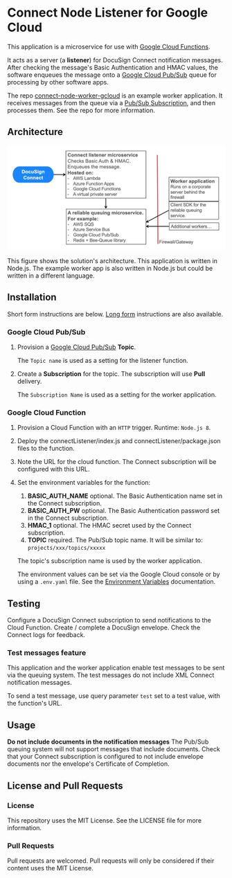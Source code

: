 # Connect Node Listener for Google Cloud

This application is a microservice for use with 
[Google Cloud Functions](https://cloud.google.com/functions/).

It acts as a server (a **listener**) for DocuSign
Connect notification messages. After checking the 
message's Basic Authentication and HMAC values,
the software enqueues the message onto a
[Google Cloud Pub/Sub](https://cloud.google.com/pubsub/)
queue for processing by other software apps.

The repo 
[connect-node-worker-gcloud](../connect-node-worker-gcloud)
is an example worker application.
It receives messages from the queue
via a 
[Pub/Sub Subscription](https://cloud.google.com/pubsub/docs/subscriber),
and then processes
them. See the repo for more information.

## Architecture
![Connect listener architecture](docs/connect_listener_architecture.png)

This figure shows the solution's architecture. 
This application is written in Node.js. 
The example worker app is also written in Node.js but 
could be written in a different language.

## Installation

Short form instructions are below. 
[Long form]() instructions are also available.

### Google Cloud Pub/Sub
1. Provision a 
   [Google Cloud Pub/Sub](https://cloud.google.com/pubsub/) **Topic**.

   The `Topic name` is used as a setting for the listener function. 
1. Create a **Subscription** for the topic. 
   The subscription will use **Pull** delivery.

   The `Subscription Name` is used as a setting for
   the worker application.

### Google Cloud Function
1. Provision a Cloud Function with an `HTTP` trigger. 
   Runtime: `Node.js 8`.
1. Deploy the connectListener/index.js and
   connectListener/package.json files to
   the function.
1. Note the URL for the cloud function.
   The Connect subscription will be configured with this URL.
1. Set the environment variables for the function:
   1. **BASIC_AUTH_NAME** optional. The Basic Authentication
      name set in the Connect subscription.
   1. **BASIC_AUTH_PW** optional. The Basic Authentication
      password set in the Connect subscription.
   1. **HMAC_1** optional. The HMAC secret used by the
      Connect subscription.
   1. **TOPIC** required. The Pub/Sub topic name. It will be
      similar to: `projects/xxx/topics/xxxxx`

   The topic's subscription name is used by the 
   worker application.

   The environment values can be set via the 
   Google Cloud console or by using a `.env.yaml` file.
   See the 
   [Environment Variables](https://cloud.google.com/functions/docs/env-var)
   documentation.

## Testing
Configure a DocuSign Connect subscription to send notifications to
the Cloud Function. Create / complete a DocuSign envelope.
Check the Connect logs for feedback.

### Test messages feature
This application and the worker application enable test
messages to be sent via the queuing system. The test
messages do not include XML Connect notification
messages. 

To send a test message, use query parameter `test` set to
a test value, with the function's URL. 

## Usage
**Do not include documents in the notification messages**
The Pub/Sub queuing system will not support messages that
include documents. Check that your Connect subscription
is configured to not include envelope documents nor the
envelope's Certificate of Completion.

## License and Pull Requests

### License
This repository uses the MIT License. See the LICENSE file for more information.

### Pull Requests
Pull requests are welcomed. Pull requests will only be considered if their content
uses the MIT License.

